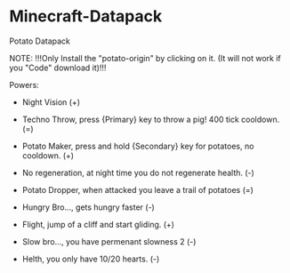 # Minecraft-Datapack
Potato Datapack

NOTE: !!!Only Install the "potato-origin" by clicking on it. (It will not work if you "Code" download it)!!!

Powers:

- Night Vision (+)

- Techno Throw, press {Primary} key to throw a pig! 400 tick cooldown. (=)

- Potato Maker, press and hold {Secondary} key for potatoes, no cooldown. (+)

- No regeneration, at night time you do not regenerate health. (-)

- Potato Dropper, when attacked you leave a trail of potatoes (=)

- Hungry Bro..., gets hungry faster (-)

- Flight, jump of a cliff and start gliding. (+)

- Slow bro..., you have permenant slowness 2 (-)

- Helth, you only have 10/20 hearts. (-)
